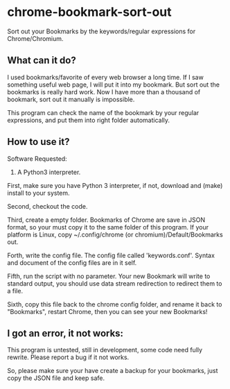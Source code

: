 chrome-bookmark-sort-out
=========================

Sort out your Bookmarks by the keywords/regular expressions for Chrome/Chromium.

What can it do?
---------------

I used bookmarks/favorite of every web browser a long time. If I saw something useful web page, I will put it into my bookmark. But sort out the bookmarks is really hard work. Now I have more than a thousand of bookmark, sort out it manually is impossible.

This program can check the name of the bookmark by your regular expressions, and put them into right folder automatically.

How to use it?
--------------
Software Requested:
1. A Python3 interpreter.

First, make sure you have Python 3 interpreter, if not, download and (make) install to your system.

Second, checkout the code.

Third, create a empty folder. Bookmarks of Chrome are save in JSON format, so your must copy it to the same folder of this program. If your platform is Linux, copy ~/.config/chrome (or chromium)/Default/Bookmarks out.

Forth, write the config file. The config file called 'keywords.conf'. Syntax and document of the config files are in it self.

Fifth, run the script with no parameter. Your new Bookmark will write to standard output, you should use data stream redirection to redirect them to a file.

Sixth, copy this file back to the chrome config folder, and rename it back to "Bookmarks", restart Chrome, then you can see your new Bookmarks!

I got an error, it not works:
------------------------------

This program is untested, still in development, some code need fully rewrite.
Please report a bug if it not works.

So, please make sure your have create a backup for your bookmarks, just copy the JSON file and keep safe.
